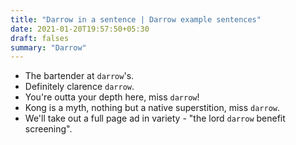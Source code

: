 ```yaml
---
title: "Darrow in a sentence | Darrow example sentences"
date: 2021-01-20T19:57:50+05:30
draft: falses
summary: "Darrow"
---
```

- The bartender at `darrow`'s.
- Definitely clarence `darrow`.
- You're outta your depth here, miss `darrow`!
- Kong is a myth, nothing but a native superstition, miss `darrow`.
- We'll take out a full page ad in variety - "the lord `darrow` benefit screening".
                 
